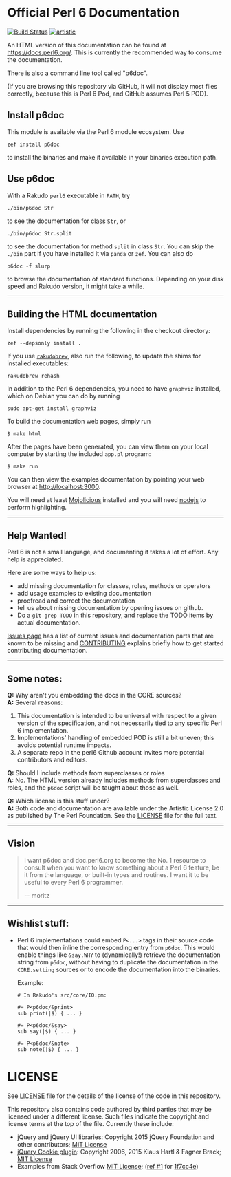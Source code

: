 # Official Perl 6 Documentation

[![Build Status](https://travis-ci.org/perl6/doc.svg?branch=master)](https://travis-ci.org/perl6/doc) [![artistic](https://img.shields.io/badge/license-Artistic%202.0-blue.svg?style=flat)](https://opensource.org/licenses/Artistic-2.0)

An HTML version of this documentation can be found at https://docs.perl6.org/.
This is currently the recommended way to consume the documentation.

There is also a command line tool called "p6doc".

(If you are browsing this repository via GitHub, it will not display most
files correctly, because this is Perl 6 Pod, and GitHub assumes Perl 5 POD).

## Install p6doc

This module is available via the Perl 6 module ecosystem. Use

    zef install p6doc

to install the binaries and make it available in your binaries
execution path.

## Use p6doc

With a Rakudo `perl6` executable in `PATH`, try

    ./bin/p6doc Str

to see the documentation for class `Str`, or

    ./bin/p6doc Str.split

to see the documentation for method `split` in class `Str`. You can
skip the `./bin` part if you have installed it via `panda` or
`zef`. You can also do

    p6doc -f slurp

to browse the documentation of standard functions. Depending on your
disk speed and Rakudo version, it might take a while.

-------

## Building the HTML documentation

Install dependencies by running the following in the checkout directory:

    zef --depsonly install .

If you use [`rakudobrew`](https://github.com/tadzik/rakudobrew), also run the
following, to update the shims for installed executables:

    rakudobrew rehash

In addition to the Perl 6 dependencies, you need to have `graphviz` installed, which
on Debian you can do by running

    sudo apt-get install graphviz

To build the documentation web pages, simply run

    $ make html

After the pages have been generated, you can view them on your local
computer by starting the included `app.pl` program:

    $ make run

You can then view the examples documentation by pointing your web browser at
[http://localhost:3000](http://localhost:3000).

You will need at least [Mojolicious](https://metacpan.org/pod/Mojolicious)
installed and you will need [nodejs](https://nodejs.org) to perform highlighting.

---------

## Help Wanted!

Perl 6 is not a small language, and documenting it takes a lot of effort.
Any help is appreciated.

Here are some ways to help us:

 * add missing documentation for classes, roles, methods or operators
 * add usage examples to existing documentation
 * proofread and correct the documentation
 * tell us about missing documentation by opening issues on github.
 * Do a `git grep TODO` in this repository, and replace the TODO items by
   actual documentation.

[Issues page](https://github.com/perl6/doc/issues) has a list of current issues and
documentation parts that are known to be missing and [CONTRIBUTING](CONTRIBUTING.md)
explains briefly how to get started contributing documentation.

--------

## Some notes:

**Q:** Why aren't you embedding the docs in the CORE sources?<br>
**A:** Several reasons:

  1. This documentation is intended to be universal with
     respect to a given version of the specification,
     and not necessarily tied to any specific Perl 6
     implementation.
  2. Implementations' handling of embedded POD is still
     a bit uneven; this avoids potential runtime impacts.
  3. A separate repo in the perl6 Github account invites
     more potential contributors and editors.

**Q:** Should I include methods from superclasses or roles<br>
**A:** No. The HTML version already includes methods from superclasses and
       roles, and the `p6doc` script will be taught about those as well.

**Q:** Which license is this stuff under?<br>
**A:** Both code and documentation are available under the Artistic License 2.0
       as published by The Perl Foundation. See the [LICENSE](LICENSE) file for the full
       text.

--------

## Vision

> I want p6doc and doc.perl6.org to become the No. 1 resource to consult
> when you want to know something about a Perl 6 feature, be it from the
> language, or built-in types and routines. I want it to be useful to every
> Perl 6 programmer.
>
>    -- moritz

--------

## Wishlist stuff:

 *  Perl 6 implementations could embed `P<...>` tags in their source
    code that would then inline the corresponding entry from `p6doc`.
    This would enable things like `&say.WHY` to (dynamically!)
    retrieve the documentation string from `p6doc`, without having
    to duplicate the documentation in the `CORE.setting` sources
    or to encode the documentation into the binaries.

    Example:

        # In Rakudo's src/core/IO.pm:

        #= P<p6doc/&print>
        sub print(|$) { ... }

        #= P<p6doc/&say>
        sub say(|$) { ... }

        #= P<p6doc/&note>
        sub note(|$) { ... }

# LICENSE

See [LICENSE](LICENSE) file for the details of the license of the code in this repository.

This repository also contains code authored by third parties that may be licensed under a different license. Such
files indicate the copyright and license terms at the top of the file. Currently these include:

* jQuery and jQuery UI libraries: Copyright 2015 jQuery Foundation and other contributors; [MIT License](http://creativecommons.org/licenses/MIT)
* [jQuery Cookie plugin](https://github.com/js-cookie/js-cookie):
  Copyright 2006, 2015 Klaus Hartl & Fagner Brack;
  [MIT License](http://creativecommons.org/licenses/MIT)
* Examples from Stack Overflow [MIT License](http://creativecommons.org/licenses/MIT); ([ref #1](http://stackoverflow.com/a/43669837/215487) for [1f7cc4e](https://github.com/perl6/doc/commit/1f7cc4efa0da38b5a9bf544c9b13cc335f87f7f6))
